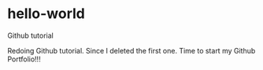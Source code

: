 # hello-world
Github tutorial

Redoing Github tutorial. Since I deleted the first one. Time to start my Github Portfolio!!!
